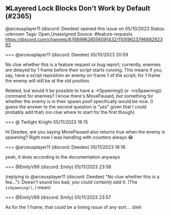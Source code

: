 ## ❌Layered Lock Blocks Don't Work by Default (#2365)
@arceusplayer11 (discord: Deedee) opened this issue on 05/10/2023
Status: unknown
Tags: Open,Unassigned
Source: #feature-requests https://discord.com/channels/876899628556091432/1105962379688292392


=== @arceusplayer11 (discord: Deedee) 05/10/2023 20:59

No clue whether this is a feature request or bug report; currently, enemies are delayed by 1 frame before their script starts running. This means if you, say, have a script reposition an enemy on frame 1 of the script; for 1 frame the enemy will still be at the old position.

Related, but would it be possible to have a ->Spawning() or ->isSpawning() command for enemies? I know there's MovePaused, but something for whether the enemy is in their spawn poof specifically would be nice.
(I guess the answer to the second question is "yes" given that I could probably add that)
(no clue where to start for the first though)

=== @ Twilight Knight 05/11/2023 18:15

Hi Deedee, are you saying MovePaused also returns true when the enemy is spawning? Right now I was handling with counters always 😂

=== @arceusplayer11 (discord: Deedee) 05/11/2023 18:16

yeah, it does
according to the documentation anyways

=== @EmilyV99 (discord: Emily) 05/11/2023 23:56

(replying to @arceusplayer11 (discord: Deedee) "No clue whether this is a fea…"): Doesn't sound too bad, *you could certainly add it*. (The `isSpawning()`, I mean)

=== @EmilyV99 (discord: Emily) 05/11/2023 23:57

As for the 1 frame, that could be a timing issue of any sort.... bleh
